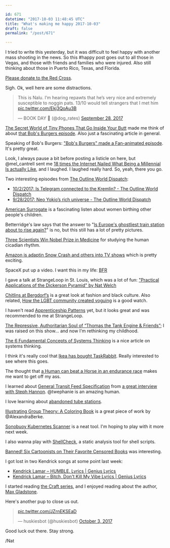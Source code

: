 ```yaml
---

id: 671
datetime: "2017-10-03 11:48:45 UTC"
title: "What's making me happy 2017-10-03"
draft: false
permalink: "/post/671"

---
```


I tried to write this yesterday, but it was difficult to feel happy with another mass shooting in the news. So this #happy post goes out to all those in Vegas, and those with friends and families who were injured. Also still thinking about those in Puerto Rico, Texas, and Florida.

[Please donate to the Red Cross](https://www.redcross.org/donate/donation).

Sigh. Ok, well here are some distractions.

<blockquote class="twitter-tweet" data-lang="en"><p lang="en" dir="ltr">This is Nalu. I’m hearing repawts that he’s very nice and extremely susceptible to noggin pats. 13/10 would tell strangers that I met him <a href="https://t.co/Ekj3QoAu3B">pic.twitter.com/Ekj3QoAu3B</a></p>&mdash; BOOK DAY 🐶 (@dog_rates) <a href="https://twitter.com/dog_rates/status/913436080363499520?ref_src=twsrc%Etfw">September 28, 2017</a></blockquote>

[The Secret World of Tiny Phones That Go Inside Your Butt](https://www.vice.com/en_us/article/zngpz4/prison-phones-that-go-up-your-bum) made me think of about [that Bob's Burgers episode](https://www.youtube.com/watch?v=hng5GGLgFAg). Also just a fascinating article in general.

Speaking of Bob's Burgers: ["Bob's Burgers" made a Fan-animated episode](https://www.buzzfeed.com/alivelez/bobs-burgers-fan-art-for-the-win?ref=bffbmain#.hs7YaplB5). It's pretty great.


Look, I always pause a bit before posting a listicle on here, but @mel_cantrell sent me [18 times the Internet Nailed What Being a Millennial Is actually Like](https://www.buzzfeed.com/katangus/im-never-going-to-retire#.wkkmzzRJ2), and I laughed. I laughed really hard. So, yeah, there you go.

Two interesting episodes from [The Outline World Dispatch](https://theoutline.com/post/1359/the-outline-world-dispatch):

 - [10/2/2017: Is Telegram connected to the Kremlin? - The Outline World Dispatch](http://pca.st/cth6)
 - [9/28/2017: Neo Yokio’s rich universe - The Outline World Dispatch](http://pca.st/TGbP)

[American Surrogate](http://www.npr.org/2017/09/06/548819214/rough-translation-american-surrogates) is a fascinating listen about women birthing other people's children.

Betterridge's law says that the answer to "[Is Europe's ghostliest train station about to rise again?](http://www.bbc.com/news/magazine-41445860)" is no, but this still has a lot of pretty pictures.

[Three Scientists Win Nobel Prize in Medicine](https://nyti.ms/2fJw8tL) for studying the human cicadian rhythm.

[Amazon is adaptin Snow Crash and others into TV shows](http://variety.com/2017/tv/news/amazon-studios-lazarus-snow-crash-ringworld-1202576048/) which is pretty exciting.

SpaceX put up a video. I want this in my life: [BFR](https://www.youtube.com/watch?v=zqE-ultsWt0&feature=youtu.be)

I gave a talk at StrangeLoop in St. Louis, which was a lot of fun: ["Practical Applications of the Dickerson Pyramid" by Nat Welch](https://www.youtube.com/watch?v=xWAfTAu0Mww&feature=youtu.be)

[Chitlins at Bergdorf’s](https://gimletmedia.com/episode/chitlins-at-bergdorfs/) is a great look at fashion and black culture. Also related, [How the LGBT community created voguing](https://www.youtube.com/watch?v=XJ6fqQX_e9U&feature=youtu.be) is a good watch.

I haven't read [Apprenticeship Patterns](http://chimera.labs.oreilly.com/books/1234000001813/index.html) yet, but it looks great and was recommended to me at StrangeLoop.

[The Repressive, Authoritarian Soul of “Thomas the Tank Engine & Friends”](https://www.newyorker.com/culture/rabbit-holes/the-repressive-authoritarian-soul-of-thomas-the-tank-engine-and-friends); I was raised on this show... and now I'm rethinking my childhood.

[The 6 Fundamental Concepts of Systems Thinking](https://medium.com/disruptive-design/tools-for-systems-thinkers-the-6-fundamental-concepts-of-systems-thinking-379cdac3dc6a?source=ifttt--------------2) is a nice article on systems thinking.

I think it's really cool that [Ikea has bought TaskRabbit](https://www.recode.net/2017/9/28/16377528/ikea-acquisition-taskrabbit-shopping-home-contract-labor). Really interested to see where this goes.

The thought that [a Human can beat a Horse in an endurance race](http://www.npr.org/sections/health-shots/2015/10/20/450068114/heres-how-you-can-outrun-a-horse) makes me want to get off my ass.

I learned about [General Transit Feed Specification](https://en.wikipedia.org/wiki/General_Transit_Feed_Specification) from [a great interview with Steph Hannon](https://venturebeat.com/2017/09/25/thriving-in-chaos-podcast/). @twephanie is an amazing human.

I love learning about [abandoned tube stations](https://www.youtube.com/watch?v=zOLQ3GqfNrQ&feature=youtu.be).

[Illustrating Group Theory: A Coloring Book](http://www.coloring-book.co/) is a great piece of work by @AlexandraBerke.

[Sonobuoy Kubernetes Scanner](https://blog.heptio.com/introducing-heptio-sonobuoy-scanner-a-web-based-tool-to-ensure-your-kubernetes-cluster-is-properly-9a0bb2c340b8?source=ifttt--------------2) is a neat tool. I'm hoping to play with it more next week.

I also wanna play with [ShellCheck](https://github.com/koalaman/shellcheck), a static analysis tool for shell scripts.

[Banned! Six Cartoonists on Their Favorite Censored Books](https://thenib.com/cartoonists-on-banned-books-week) was interesting.

I got lost in two Kendrick songs at some point last week:

 - [Kendrick Lamar – HUMBLE. Lyrics | Genius Lyrics](https://genius.com/Kendrick-lamar-humble-lyrics)
 - [Kendrick Lamar – Bitch, Don't Kill My Vibe Lyrics | Genius Lyrics](https://genius.com/Kendrick-lamar-bitch-dont-kill-my-vibe-lyrics)

I started reading [the Craft series](https://www.goodreads.com/series/91029-craft-sequence), and I enjoyed reading about the author, [Max Gladstone](https://whatever.scalzi.com/2013/10/31/the-big-idea-max-gladstone/).

Here's another pup to close us out.

<blockquote class="twitter-tweet" data-lang="en"><p lang="und" dir="ltr"><a href="https://t.co/JZrnEKSEaD">pic.twitter.com/JZrnEKSEaD</a></p>&mdash; huskiesbot (@huskiesbot) <a href="https://twitter.com/huskiesbot/status/915178449790173184?ref_src=twsrc%Etfw">October 3, 2017</a></blockquote>

Good luck out there. Stay strong.

/Nat
